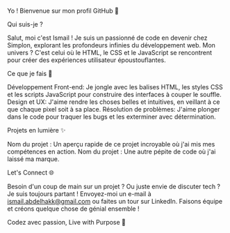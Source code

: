 Yo ! Bienvenue sur mon profil GitHub 🚀

Qui suis-je ?

Salut, moi c'est Ismail ! Je suis un passionné de code en devenir chez Simplon, explorant les profondeurs infinies du développement web. Mon univers ? C'est celui où le HTML, le CSS et le JavaScript se rencontrent pour créer des expériences utilisateur époustouflantes.

Ce que je fais 🔧

Développement Front-end: Je jongle avec les balises HTML, les styles CSS et les scripts JavaScript pour construire des interfaces à couper le souffle.
Design et UX: J'aime rendre les choses belles et intuitives, en veillant à ce que chaque pixel soit à sa place.
Résolution de problèmes: J'aime plonger dans le code pour traquer les bugs et les exterminer avec détermination.

Projets en lumière ✨

Nom du projet : Un aperçu rapide de ce projet incroyable où j'ai mis mes compétences en action.
Nom du projet : Une autre pépite de code où j'ai laissé ma marque.

Let's Connect 🌐 

Besoin d'un coup de main sur un projet ? Ou juste envie de discuter tech ? Je suis toujours partant ! Envoyez-moi un e-mail à ismail.abdelhakk@gmail.com ou faites un tour sur LinkedIn. Faisons équipe et créons quelque chose de génial ensemble !

Codez avec passion, Live with Purpose 🌟
